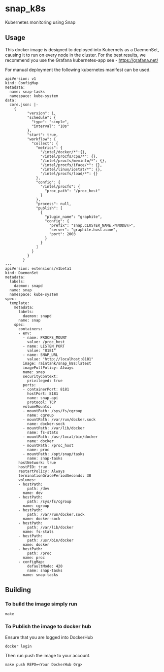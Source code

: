 # snap_k8s
Kubernetes monitoring using Snap

## Usage

This docker image is designed to deployed into Kubernets as a DaemonSet, causing it to run on every node in the cluster.
For the best results, we recommend you use the Grafana kubernetes-app see - https://grafana.net/

For manual deployment the following kubernetes manifest can be used.

```
apiVersion: v1
kind: ConfigMap
metadata:
  name: snap-tasks
  namespace: kube-system
data:
  core.json: |-
    {
          "version": 1,
          "schedule": {
            "type": "simple",
            "interval": "10s"
          },
          "start": true,
          "workflow": {
            "collect": {
              "metrics": {
                "/intel/docker/*":{},
                "/intel/procfs/cpu/*": {},
                "/intel/procfs/meminfo/*": {},
                "/intel/procfs/iface/*": {},
                "/intel/linux/iostat/*": {},
                "/intel/procfs/load/*": {}
              },
              "config": {
                "/intel/procfs": {
                  "proc_path": "/proc_host"
                }
              },
              "process": null,
              "publish": [
                {
                  "plugin_name": "graphite",
                  "config": {
                    "prefix": "snap.CLUSTER_NAME.<%NODE%>",
                    "server": "graphite.host.name",
                    "port": 2003
                  }
                }
              ]
            }
          }
        }
---
apiVersion: extensions/v1beta1
kind: DaemonSet
metadata:
  labels:
    daemon: snapd
  name: snap
  namespace: kube-system
spec:
  template:
    metadata:
      labels:
        daemon: snapd
      name: snap
    spec:
      containers:
      - env:
        - name: PROCFS_MOUNT
          value: /proc_host
        - name: LISTEN_PORT
          value: "8181"
        - name: SNAP_URL
          value: "http://localhost:8181"
        image: raintank/snap_k8s:latest
        imagePullPolicy: Always
        name: snap
        securityContext:
          privileged: true
        ports:
        - containerPort: 8181
          hostPort: 8181
          name: snap-api
          protocol: TCP
        volumeMounts:
        - mountPath: /sys/fs/cgroup
          name: cgroup
        - mountPath: /var/run/docker.sock
          name: docker-sock
        - mountPath: /var/lib/docker
          name: fs-stats
        - mountPath: /usr/local/bin/docker
          name: docker
        - mountPath: /proc_host
          name: proc
        - mountPath: /opt/snap/tasks
          name: snap-tasks
      hostNetwork: true
      hostPID: true
      restartPolicy: Always
      terminationGracePeriodSeconds: 30
      volumes:
      - hostPath:
          path: /dev
        name: dev
      - hostPath:
          path: /sys/fs/cgroup
        name: cgroup
      - hostPath:
          path: /var/run/docker.sock
        name: docker-sock
      - hostPath:
          path: /var/lib/docker
        name: fs-stats
      - hostPath:
          path: /usr/bin/docker
        name: docker
      - hostPath:
          path: /proc
        name: proc
      - configMap:
          defaultMode: 420
          name: snap-tasks
        name: snap-tasks
```

## Building

### To build the image simply run

```
make
```

### To Publish the image to docker hub
Ensure that you are logged into DockerHub
```
docker login
```

Then run push the image to your account.

```
make push REPO=<Your DockerHub Org>
```
